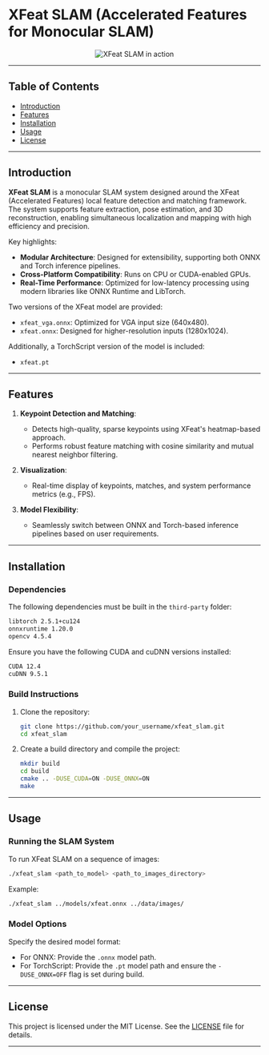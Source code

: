 # XFeat SLAM (Accelerated Features for Monocular SLAM)

<p align="center">
  <img src="assets/xfeat_slam.gif" alt="XFeat SLAM in action">
</p>

---

## Table of Contents
- [Introduction](#introduction)
- [Features](#features)
- [Installation](#installation)
- [Usage](#usage)
- [License](#license)

---

## Introduction

**XFeat SLAM** is a monocular SLAM system designed around the XFeat (Accelerated Features) local feature detection and matching framework. The system supports feature extraction, pose estimation, and 3D reconstruction, enabling simultaneous localization and mapping with high efficiency and precision.

Key highlights:
- **Modular Architecture**: Designed for extensibility, supporting both ONNX and Torch inference pipelines.
- **Cross-Platform Compatibility**: Runs on CPU or CUDA-enabled GPUs.
- **Real-Time Performance**: Optimized for low-latency processing using modern libraries like ONNX Runtime and LibTorch.

Two versions of the XFeat model are provided:
- `xfeat_vga.onnx`: Optimized for VGA input size (640x480).
- `xfeat.onnx`: Designed for higher-resolution inputs (1280x1024).

Additionally, a TorchScript version of the model is included:
- `xfeat.pt`

---

## Features

1. **Keypoint Detection and Matching**:
   - Detects high-quality, sparse keypoints using XFeat's heatmap-based approach.
   - Performs robust feature matching with cosine similarity and mutual nearest neighbor filtering.

4. **Visualization**:
   - Real-time display of keypoints, matches, and system performance metrics (e.g., FPS).

5. **Model Flexibility**:
   - Seamlessly switch between ONNX and Torch-based inference pipelines based on user requirements.

---

## Installation

### Dependencies

The following dependencies must be built in the `third-party` folder:

```bash
libtorch 2.5.1+cu124
onnxruntime 1.20.0
opencv 4.5.4
```

Ensure you have the following CUDA and cuDNN versions installed:

```bash
CUDA 12.4
cuDNN 9.5.1
```

### Build Instructions

1. Clone the repository:
   ```bash
   git clone https://github.com/your_username/xfeat_slam.git
   cd xfeat_slam
   ```

2. Create a build directory and compile the project:
   ```bash
   mkdir build
   cd build
   cmake .. -DUSE_CUDA=ON -DUSE_ONNX=ON
   make
   ```

---

## Usage

### Running the SLAM System

To run XFeat SLAM on a sequence of images:
```bash
./xfeat_slam <path_to_model> <path_to_images_directory>
```

Example:
```bash
./xfeat_slam ../models/xfeat.onnx ../data/images/
```

### Model Options
Specify the desired model format:
- For ONNX: Provide the `.onnx` model path.
- For TorchScript: Provide the `.pt` model path and ensure the `-DUSE_ONNX=OFF` flag is set during build.

---
## License

This project is licensed under the MIT License. See the [LICENSE](LICENSE) file for details.

---